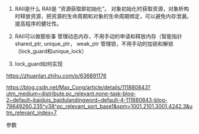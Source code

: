 1. RAII是什么
RAII是 “资源获取即初始化”。 对象初始化时获取资源，对象析构时释放资源，把资源的生命周期和对象的生命周期绑定，可以避免内存泄漏，提高程序的健壮性。

2. RAII可以做那些事
管理动态内存，不用手动的申请和释放内存（智能指针 shared_ptr, unique_ptr， weak_ptr
管理锁，不用手动的加锁和解锁（lock_guard和unique_lock）


3. lock_guard如何实现

https://zhuanlan.zhihu.com/p/636891176

https://blog.csdn.net/Max_Cong/article/details/111880843?utm_medium=distribute.pc_relevant.none-task-blog-2~default~baidujs_baidulandingword~default-4-111880843-blog-78649260.235^v38^pc_relevant_sort_base1&spm=1001.2101.3001.4242.3&utm_relevant_index=7


参数

